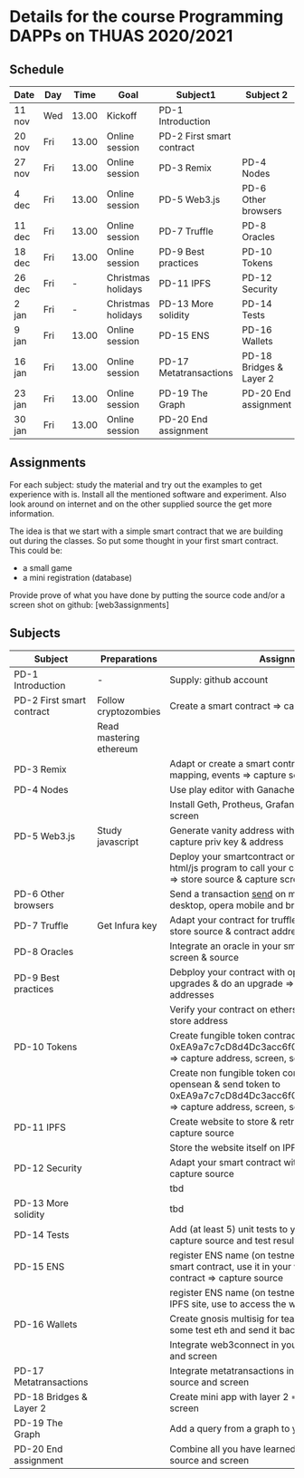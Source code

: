 


# Details for the course Programming DAPPs on THUAS 2020/2021

## Schedule

|Date   |Day |Time  |Goal                |  Subject1                | Subject 2
|---    |--- |----  | --                 | ---------                | -------------
|11 nov |Wed |13.00 | Kickoff            | PD-1 Introduction        |
|20 nov |Fri |13.00 | Online session     | PD-2 First smart contract  
|27 nov |Fri |13.00 | Online session     | PD-3 Remix               | PD-4 Nodes
|4 dec  |Fri |13.00 | Online session     | PD-5 Web3.js             | PD-6 Other browsers
|11 dec |Fri |13.00 | Online session     | PD-7 Truffle             | PD-8 Oracles
|18 dec |Fri |13.00 | Online session     | PD-9 Best practices      | PD-10 Tokens
|26 dec |Fri | -    | Christmas holidays | PD-11 IPFS               | PD-12 Security
|2 jan  |Fri | -    | Christmas holidays | PD-13 More solidity      | PD-14 Tests
|9 jan  |Fri |13.00 | Online session     | PD-15 ENS                | PD-16 Wallets
|16 jan |Fri |13.00 | Online session     | PD-17 Metatransactions   | PD-18 Bridges & Layer 2
|23 jan |Fri |13.00 | Online session     | PD-19 The Graph          | PD-20 End assignment
|30 jan |Fri |13.00 | Online session     | PD-20 End assignment

## Assignments

For each subject: study the material and try out the examples to get experience with is.
Install all the mentioned software and experiment.
Also look around on internet and on the other supplied source the get more information.

The idea is that we start with a simple smart contract that we are building out during the classes.
So put some thought in your first smart contract.
This could be:
- a small game
- a mini registration (database)


Provide prove of what you have done by putting the source code and/or a screen shot on github:
[web3assignments]

## Subjects

| Subject                    | Preparations            | Assignments
| ----------------------     | ------------            | -----------------
| PD-1 Introduction          | -                       | Supply: github account 
| PD-2 First smart contract  | Follow cryptozombies    | Create a smart contract => capture source
|                            | Read mastering ethereum |
| PD-3 Remix                 |                         | Adapt or create a smart contract with error handling, mapping, events => capture source
| PD-4 Nodes                 |                         | Use play editor with Ganache => capture screen
|                            |                         | Install Geth, Protheus, Grafana + dashboard => capture screen
| PD-5 Web3.js               | Study javascript        | Generate vanity address with >= 5 lead characters => capture priv key & address
|                            |                         | Deploy your smartcontract on testchain and make html/js program to call your contract + show log events => store source & capture screen
| PD-6 Other browsers        |                         | Send a transaction [send] on metamask mobile, opera desktop, opera mobile and brave
| PD-7 Truffle               | Get Infura key          | Adapt your contract for truffle & deploy on test chain => store source & contract addresses
| PD-8 Oracles               |                         | Integrate an oracle in your smart contract => capture screen & source
| PD-9 Best practices        |                         | Debploy your contract with openzeppelin truffle-upgrades & do an upgrade => store source & contract addresses
|                            |                         | Verify your contract on etherscan => caputre screen & store address
| PD-10 Tokens               |                         | Create fungible token contract & send tokens to 0xEA9a7c7cD8d4Dc3acc6f0AaEc1506C8D6041a1c5 => capture address, screen, source
|                            |                         | Create non fungible token contract & show on opensean & send token to 0xEA9a7c7cD8d4Dc3acc6f0AaEc1506C8D6041a1c5 => capture address, screen, source
| PD-11 IPFS                 |                         | Create website to store & retrieve images on IPFS => capture source
|                            |                         | Store the website itself on IPFS => capture cid
| PD-12 Security             |                         | Adapt your smart contract with access control => capture source
|                            |                         | tbd
| PD-13 More solidity        |                         | tbd
| PD-14 Tests                |                         | Add (at least 5) unit tests to your smart contract => capture source and test results
| PD-15 ENS                  |                         | register ENS name (on testnetwork), connect it to your smart contract, use it in your website to address the contract => capture source
|                            |                         | register ENS name (on testnetwork), connect it to your IPFS site, use to access the website. => capture screen
| PD-16 Wallets              |                         | Create gnosis multisig for teams (on rinkeby), send some test eth and send it back. => capture screen
|                            |                         | Integrate web3connect in your app => capture source and screen
| PD-17 Metatransactions     |                         | Integrate metatransactions in your app => capture source and screen
| PD-18 Bridges & Layer 2    |                         | Create mini app with layer 2 => capture source and screen
| PD-19 The Graph            |                         | Add a query from a graph to your app
| PD-20 End assignment       |                         | Combine all you have learned into one app => capture source and screen


[send]: https://web3examples.com/ethereum/web3js_browser/sendtransaction.html











